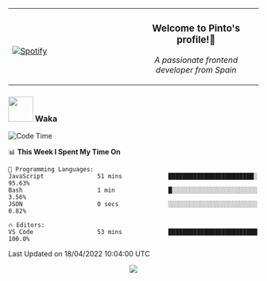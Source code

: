 <table width="100%" align="center"> 
  <tr>
  <td width="50%">
      
&nbsp; <br> [![Spotify](https://novatorem-zeta-rust.vercel.app/api/spotify)](https://open.spotify.com/user/novatorem-zeta-rust)

  </td>
  <td width="50%">
    <h3 align="center">Welcome to Pinto's profile!👋</h3>
    <p align="center"><em>A passionate frontend developer from Spain</em></p>
  </td>
  </table>

### <img src="https://media.giphy.com/media/VgCDAzcKvsR6OM0uWg/giphy.gif" width="50"> Waka

  <!--START_SECTION:waka-->
![Code Time](http://img.shields.io/badge/Code%20Time-244%20hrs%2035%20mins-blue)

📊 **This Week I Spent My Time On** 

```text
💬 Programming Languages: 
JavaScript               51 mins             ████████████████████████░   95.63% 
Bash                     1 min               █░░░░░░░░░░░░░░░░░░░░░░░░   3.56% 
JSON                     0 secs              ░░░░░░░░░░░░░░░░░░░░░░░░░   0.82%

🔥 Editors: 
VS Code                  53 mins             █████████████████████████   100.0%

```


 Last Updated on 18/04/2022 10:04:00 UTC
<!--END_SECTION:waka-->

<div align="center">
<img src="https://github-readme-stats-gilt-tau.vercel.app/api/top-langs/?username=pinto-hub&layout=compact&theme=dracula" />
</div>
